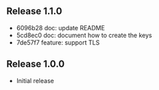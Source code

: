 ## Release 1.1.0

* 6096b28 doc: update README
* 5cd8ec0 doc: document how to create the keys
* 7de57f7 feature: support TLS

## Release 1.0.0

* Initial release
